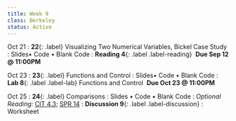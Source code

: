 ```yaml
---
title: Week 9 
class: Berkeley
status: Active
---
```

Oct 21
: **22**{: .label} Visualizing Two Numerical Variables, Bickel Case Study
  : Slides&#8226; Code &#8226; Blank Code
: **Reading 4**{: .label .label-reading} &nbsp;**Due Sep 12 @ 11:00PM**

Oct 23
: **23**{: .label} Functions and Control
  : Slides&#8226; Code &#8226; Blank Code
: **Lab 8**{: .label .label-lab} Functions and Control &nbsp;**Due Oct 23 @ 11:00PM**

Oct 25
: **24**{: .label} Comparisons
  : Slides &#8226; Code &#8226; Blank Code
: *Optional Reading:* [CIT 4.3](https://inferentialthinking.com/chapters/04/3/Comparison.html); [SPR 14](https://cs.stanford.edu/people/nick/py/python-if.html)
: **Discussion 9**{: .label .label-discussion}
  : Worksheet 
  <!--&#8226; [Solutions](./assignments/disc01-sols.pdf) -->